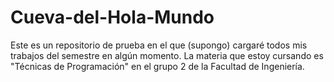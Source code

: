 # Cueva-del-Hola-Mundo
Este es un repositorio de prueba en el que (supongo) cargaré todos mis trabajos del semestre en algún momento. La materia que estoy cursando es "Técnicas de Programación" en el grupo 2 de la Facultad de Ingeniería.
